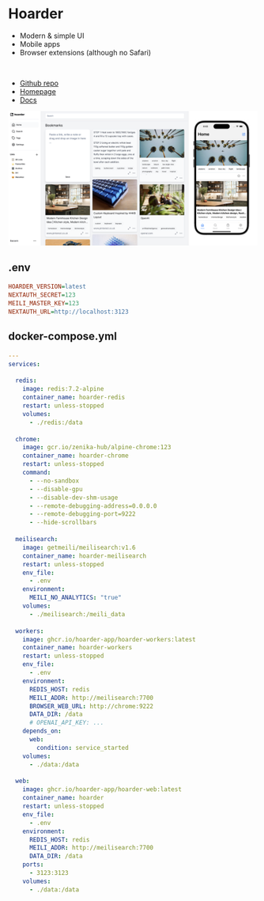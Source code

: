 # Hoarder
- Modern & simple UI
- Mobile apps
- Browser extensions (although no Safari)


<br>

- [Github repo](https://github.com/hoarder-app/hoarder)
- [Homepage](https://hoarder.app/)
- [Docs](https://docs.hoarder.app)


![Screenshot](hoarder.png)



## .env
```ini
HOARDER_VERSION=latest
NEXTAUTH_SECRET=123
MEILI_MASTER_KEY=123
NEXTAUTH_URL=http://localhost:3123
```

## docker-compose.yml
```yml
---
services:

  redis:
    image: redis:7.2-alpine
    container_name: hoarder-redis
    restart: unless-stopped
    volumes:
      - ./redis:/data

  chrome:
    image: gcr.io/zenika-hub/alpine-chrome:123
    container_name: hoarder-chrome
    restart: unless-stopped
    command:
      - --no-sandbox
      - --disable-gpu
      - --disable-dev-shm-usage
      - --remote-debugging-address=0.0.0.0
      - --remote-debugging-port=9222
      - --hide-scrollbars

  meilisearch:
    image: getmeili/meilisearch:v1.6
    container_name: hoarder-meilisearch
    restart: unless-stopped
    env_file:
      - .env
    environment:
      MEILI_NO_ANALYTICS: "true"
    volumes:
      - ./meilisearch:/meili_data

  workers:
    image: ghcr.io/hoarder-app/hoarder-workers:latest
    container_name: hoarder-workers
    restart: unless-stopped
    env_file:
      - .env
    environment:
      REDIS_HOST: redis
      MEILI_ADDR: http://meilisearch:7700
      BROWSER_WEB_URL: http://chrome:9222
      DATA_DIR: /data
      # OPENAI_API_KEY: ...
    depends_on:
      web:
        condition: service_started
    volumes:
      - ./data:/data

  web:
    image: ghcr.io/hoarder-app/hoarder-web:latest
    container_name: hoarder
    restart: unless-stopped
    env_file:
      - .env
    environment:
      REDIS_HOST: redis
      MEILI_ADDR: http://meilisearch:7700
      DATA_DIR: /data
    ports:
      - 3123:3123
    volumes:
      - ./data:/data

```
